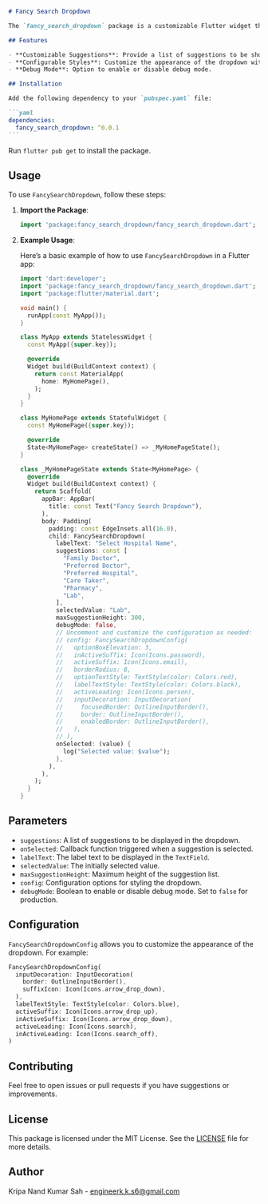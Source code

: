 ````markdown
# Fancy Search Dropdown

The `fancy_search_dropdown` package is a customizable Flutter widget that provides an elegant and efficient way to display a dropdown menu with search functionality. This widget is designed to enhance the user experience by offering dynamic suggestions as the user types, making it easy to search and select options from a predefined list.

## Features

- **Customizable Suggestions**: Provide a list of suggestions to be shown in the dropdown.
- **Configurable Styles**: Customize the appearance of the dropdown with `FancySearchDropdownConfig`.
- **Debug Mode**: Option to enable or disable debug mode.

## Installation

Add the following dependency to your `pubspec.yaml` file:

```yaml
dependencies:
  fancy_search_dropdown: ^0.0.1
```
````

Run `flutter pub get` to install the package.

## Usage

To use `FancySearchDropdown`, follow these steps:

1. **Import the Package**:

   ```dart
   import 'package:fancy_search_dropdown/fancy_search_dropdown.dart';
   ```

2. **Example Usage**:

   Here’s a basic example of how to use `FancySearchDropdown` in a Flutter app:

   ```dart
   import 'dart:developer';
   import 'package:fancy_search_dropdown/fancy_search_dropdown.dart';
   import 'package:flutter/material.dart';

   void main() {
     runApp(const MyApp());
   }

   class MyApp extends StatelessWidget {
     const MyApp({super.key});

     @override
     Widget build(BuildContext context) {
       return const MaterialApp(
         home: MyHomePage(),
       );
     }
   }

   class MyHomePage extends StatefulWidget {
     const MyHomePage({super.key});

     @override
     State<MyHomePage> createState() => _MyHomePageState();
   }

   class _MyHomePageState extends State<MyHomePage> {
     @override
     Widget build(BuildContext context) {
       return Scaffold(
         appBar: AppBar(
           title: const Text("Fancy Search Dropdown"),
         ),
         body: Padding(
           padding: const EdgeInsets.all(16.0),
           child: FancySearchDropdown(
             labelText: "Select Hospital Name",
             suggestions: const [
               "Family Doctor",
               "Preferred Doctor",
               "Preferred Hospital",
               "Care Taker",
               "Pharmacy",
               "Lab",
             ],
             selectedValue: "Lab",
             maxSuggestionHeight: 300,
             debugMode: false,
             // Uncomment and customize the configuration as needed:
             // config: FancySearchDropdownConfig(
             //   optionBoxElevation: 3,
             //   inActiveSuffix: Icon(Icons.password),
             //   activeSuffix: Icon(Icons.email),
             //   borderRadius: 8,
             //   optionTextStyle: TextStyle(color: Colors.red),
             //   labelTextStyle: TextStyle(color: Colors.black),
             //   activeLeading: Icon(Icons.person),
             //   inputDecoration: InputDecoration(
             //     focusedBorder: OutlineInputBorder(),
             //     border: OutlineInputBorder(),
             //     enabledBorder: OutlineInputBorder(),
             //   ),
             // ),
             onSelected: (value) {
               log("Selected value: $value");
             },
           ),
         ),
       );
     }
   }
   ```

## Parameters

- `suggestions`: A list of suggestions to be displayed in the dropdown.
- `onSelected`: Callback function triggered when a suggestion is selected.
- `labelText`: The label text to be displayed in the `TextField`.
- `selectedValue`: The initially selected value.
- `maxSuggestionHeight`: Maximum height of the suggestion list.
- `config`: Configuration options for styling the dropdown.
- `debugMode`: Boolean to enable or disable debug mode. Set to `false` for production.

## Configuration

`FancySearchDropdownConfig` allows you to customize the appearance of the dropdown. For example:

```dart
FancySearchDropdownConfig(
  inputDecoration: InputDecoration(
    border: OutlineInputBorder(),
    suffixIcon: Icon(Icons.arrow_drop_down),
  ),
  labelTextStyle: TextStyle(color: Colors.blue),
  activeSuffix: Icon(Icons.arrow_drop_up),
  inActiveSuffix: Icon(Icons.arrow_drop_down),
  activeLeading: Icon(Icons.search),
  inActiveLeading: Icon(Icons.search_off),
)
```

## Contributing

Feel free to open issues or pull requests if you have suggestions or improvements.

## License

This package is licensed under the MIT License. See the [LICENSE](LICENSE) file for more details.

## Author

Kripa Nand Kumar Sah - [engineerk.k.s6@gmail.com](mailto:engineerk.k.s6@gmail.com)
